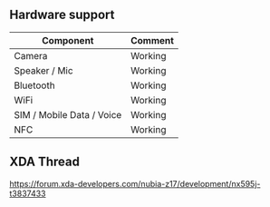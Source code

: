 ## Hardware support

| Component                 |      Comment              |
|---------------------------|---------------------------|
| Camera                    | Working                   |
| Speaker / Mic             | Working                   |
| Bluetooth                 | Working                   |
| WiFi                      | Working                   |
| SIM / Mobile Data / Voice | Working                   |
| NFC                       | Working                   |

## XDA Thread

https://forum.xda-developers.com/nubia-z17/development/nx595j-t3837433